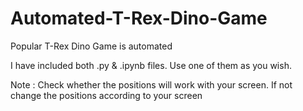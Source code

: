 # Automated-T-Rex-Dino-Game
Popular T-Rex Dino Game is automated

I have included both .py & .ipynb files. Use one of them as you wish.

Note : Check whether the positions will work with your screen. If not change the positions according to your screen
